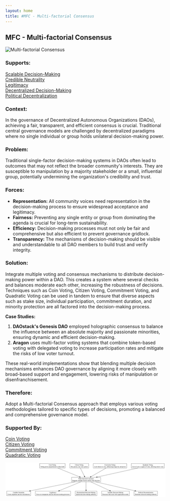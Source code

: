 ```yaml
---
layout: home
title: #MFC - Multi-factorial Consensus
---
```


## MFC - Multi-factorial Consensus

![Multi-factorial Consensus](./output/illustration/multi_factorial_consensus_illustration_v3.png)

### Supports:

[Scalable Decision-Making](./scalable_decision_making.html)  
[Credible Neutrality](./credible_neutrality.html)  
[Legitimacy](./legitimacy.html)  
[Decentralized Decision-Making](./decentralized_decision_making.html)  
[Political Decentralization](./political_decentralization.html)

### Context:

In the governance of Decentralized Autonomous Organizations (DAOs), achieving a fair, transparent, and efficient consensus is crucial. Traditional central governance models are challenged by decentralized paradigms where no single individual or group holds unilateral decision-making power.

### Problem:

Traditional single-factor decision-making systems in DAOs often lead to outcomes that may not reflect the broader community's interests. They are susceptible to manipulation by a majority stakeholder or a small, influential group, potentially undermining the organization's credibility and trust.

### Forces:

- **Representation:** All community voices need representation in the decision-making process to ensure widespread acceptance and legitimacy.
- **Fairness:** Preventing any single entity or group from dominating the agenda is crucial for long-term sustainability.
- **Efficiency:** Decision-making processes must not only be fair and comprehensive but also efficient to prevent governance gridlock.
- **Transparency:** The mechanisms of decision-making should be visible and understandable to all DAO members to build trust and verify integrity.

### Solution:

Integrate multiple voting and consensus mechanisms to distribute decision-making power within a DAO. This creates a system where several checks and balances moderate each other, increasing the robustness of decisions. Techniques such as Coin Voting, Citizen Voting, Commitment Voting, and Quadratic Voting can be used in tandem to ensure that diverse aspects such as stake size, individual participation, commitment duration, and minority protection are all factored into the decision-making process.

**Case Studies:**
1. **DAOstack's Genesis DAO** employed holographic consensus to balance the influence between an absolute majority and passionate minorities, ensuring dynamic and efficient decision-making.
2. **Aragon** uses multi-factor voting systems that combine token-based voting with delegated voting to increase participation rates and mitigate the risks of low voter turnout.
   
These real-world implementations show that blending multiple decision mechanisms enhances DAO governance by aligning it more closely with broad-based support and engagement, lowering risks of manipulation or disenfranchisement.

### Therefore:

Adopt a Multi-factorial Consensus approach that employs various voting methodologies tailored to specific types of decisions, promoting a balanced and comprehensive governance model.

### Supported By:
[Coin Voting](./coin_voting.html)  
[Citizen Voting](./citizen_voting.html)  
[Commitment Voting](./commitment_voting.html)  
[Quadratic Voting](./quadratic_voting.html)

![Multi-factorial Consensus](./output/multi_factorial_consensus_specific_graph_v3.png)